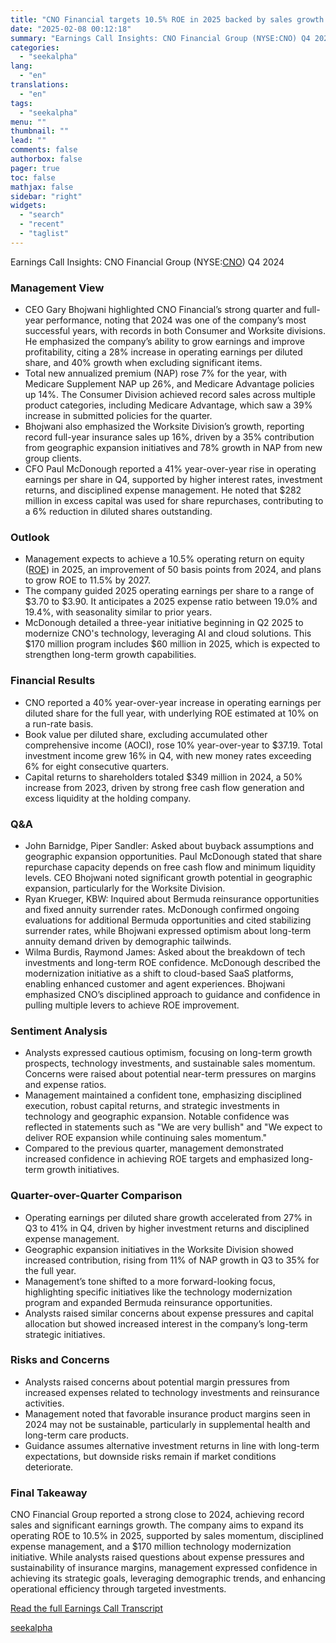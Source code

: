 ```yaml
---
title: "CNO Financial targets 10.5% ROE in 2025 backed by sales growth and tech investments"
date: "2025-02-08 00:12:18"
summary: "Earnings Call Insights: CNO Financial Group (NYSE:CNO) Q4 2024 Management View CEO Gary Bhojwani highlighted CNO Financial’s strong quarter and full-year performance, noting that 2024 was one of the company’s most successful years, with records in both Consumer and Worksite divisions. He emphasized the company’s ability to grow earnings and..."
categories:
  - "seekalpha"
lang:
  - "en"
translations:
  - "en"
tags:
  - "seekalpha"
menu: ""
thumbnail: ""
lead: ""
comments: false
authorbox: false
pager: true
toc: false
mathjax: false
sidebar: "right"
widgets:
  - "search"
  - "recent"
  - "taglist"
---
```


Earnings Call Insights: CNO Financial Group (NYSE:[CNO](https://seekingalpha.com/symbol/CNO "CNO Financial Group, Inc.")) Q4 2024

### Management View

* CEO Gary Bhojwani highlighted CNO Financial’s strong quarter and full-year performance, noting that 2024 was one of the company’s most successful years, with records in both Consumer and Worksite divisions. He emphasized the company’s ability to grow earnings and improve profitability, citing a 28% increase in operating earnings per diluted share, and 40% growth when excluding significant items.
* Total new annualized premium (NAP) rose 7% for the year, with Medicare Supplement NAP up 26%, and Medicare Advantage policies up 14%. The Consumer Division achieved record sales across multiple product categories, including Medicare Advantage, which saw a 39% increase in submitted policies for the quarter.
* Bhojwani also emphasized the Worksite Division’s growth, reporting record full-year insurance sales up 16%, driven by a 35% contribution from geographic expansion initiatives and 78% growth in NAP from new group clients.
* CFO Paul McDonough reported a 41% year-over-year rise in operating earnings per share in Q4, supported by higher interest rates, investment returns, and disciplined expense management. He noted that $282 million in excess capital was used for share repurchases, contributing to a 6% reduction in diluted shares outstanding.

### Outlook

* Management expects to achieve a 10.5% operating return on equity ([ROE](https://seekingalpha.com/symbol/ROE "Astoria US Quality Kings ETF")) in 2025, an improvement of 50 basis points from 2024, and plans to grow ROE to 11.5% by 2027.
* The company guided 2025 operating earnings per share to a range of $3.70 to $3.90. It anticipates a 2025 expense ratio between 19.0% and 19.4%, with seasonality similar to prior years.
* McDonough detailed a three-year initiative beginning in Q2 2025 to modernize CNO's technology, leveraging AI and cloud solutions. This $170 million program includes $60 million in 2025, which is expected to strengthen long-term growth capabilities.

### Financial Results

* CNO reported a 40% year-over-year increase in operating earnings per diluted share for the full year, with underlying ROE estimated at 10% on a run-rate basis.
* Book value per diluted share, excluding accumulated other comprehensive income (AOCI), rose 10% year-over-year to $37.19. Total investment income grew 16% in Q4, with new money rates exceeding 6% for eight consecutive quarters.
* Capital returns to shareholders totaled $349 million in 2024, a 50% increase from 2023, driven by strong free cash flow generation and excess liquidity at the holding company.

### Q&A

* John Barnidge, Piper Sandler: Asked about buyback assumptions and geographic expansion opportunities. Paul McDonough stated that share repurchase capacity depends on free cash flow and minimum liquidity levels. CEO Bhojwani noted significant growth potential in geographic expansion, particularly for the Worksite Division.
* Ryan Krueger, KBW: Inquired about Bermuda reinsurance opportunities and fixed annuity surrender rates. McDonough confirmed ongoing evaluations for additional Bermuda opportunities and cited stabilizing surrender rates, while Bhojwani expressed optimism about long-term annuity demand driven by demographic tailwinds.
* Wilma Burdis, Raymond James: Asked about the breakdown of tech investments and long-term ROE confidence. McDonough described the modernization initiative as a shift to cloud-based SaaS platforms, enabling enhanced customer and agent experiences. Bhojwani emphasized CNO’s disciplined approach to guidance and confidence in pulling multiple levers to achieve ROE improvement.

### Sentiment Analysis

* Analysts expressed cautious optimism, focusing on long-term growth prospects, technology investments, and sustainable sales momentum. Concerns were raised about potential near-term pressures on margins and expense ratios.
* Management maintained a confident tone, emphasizing disciplined execution, robust capital returns, and strategic investments in technology and geographic expansion. Notable confidence was reflected in statements such as "We are very bullish" and "We expect to deliver ROE expansion while continuing sales momentum."
* Compared to the previous quarter, management demonstrated increased confidence in achieving ROE targets and emphasized long-term growth initiatives.

### Quarter-over-Quarter Comparison

* Operating earnings per diluted share growth accelerated from 27% in Q3 to 41% in Q4, driven by higher investment returns and disciplined expense management.
* Geographic expansion initiatives in the Worksite Division showed increased contribution, rising from 11% of NAP growth in Q3 to 35% for the full year.
* Management’s tone shifted to a more forward-looking focus, highlighting specific initiatives like the technology modernization program and expanded Bermuda reinsurance opportunities.
* Analysts raised similar concerns about expense pressures and capital allocation but showed increased interest in the company’s long-term strategic initiatives.

### Risks and Concerns

* Analysts raised concerns about potential margin pressures from increased expenses related to technology investments and reinsurance activities.
* Management noted that favorable insurance product margins seen in 2024 may not be sustainable, particularly in supplemental health and long-term care products.
* Guidance assumes alternative investment returns in line with long-term expectations, but downside risks remain if market conditions deteriorate.

### Final Takeaway

CNO Financial Group reported a strong close to 2024, achieving record sales and significant earnings growth. The company aims to expand its operating ROE to 10.5% in 2025, supported by sales momentum, disciplined expense management, and a $170 million technology modernization initiative. While analysts raised questions about expense pressures and sustainability of insurance margins, management expressed confidence in achieving its strategic goals, leveraging demographic trends, and enhancing operational efficiency through targeted investments.

[Read the full Earnings Call Transcript](https://seekingalpha.com/symbol/CNO/earnings/transcripts)

[seekalpha](https://seekingalpha.com/news/4405309-cno-financial-targets-10_5-percent-roe-in-2025-backed-by-sales-growth-and-tech-investments)
